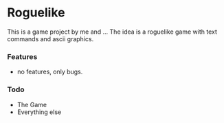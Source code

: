 # Roguelike

This is a game project by me and ... The idea is a roguelike game with text commands and ascii graphics. 

### Features
* no features, only bugs.  

### Todo

* The Game
* Everything else

